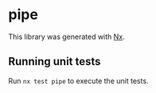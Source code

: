 # pipe

This library was generated with [Nx](https://nx.dev).

## Running unit tests

Run `nx test pipe` to execute the unit tests.

